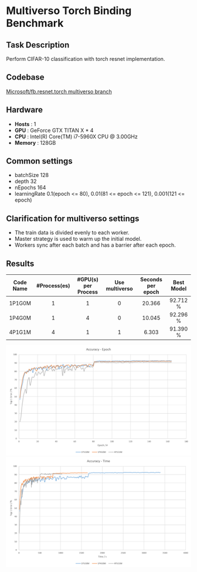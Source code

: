 # Multiverso Torch Binding Benchmark

## Task Description

Perform CIFAR-10 classification with torch resnet implementation.

## Codebase

[Microsoft/fb.resnet.torch multiverso branch](https://github.com/Microsoft/fb.resnet.torch/tree/multiverso)

## Hardware

- **Hosts** : 1
- **GPU** : GeForce GTX TITAN X * 4
- **CPU** : Intel(R) Core(TM) i7-5960X CPU @ 3.00GHz
- **Memory** : 128GB

## Common settings

- batchSize 128
- depth 32
- nEpochs 164
- learningRate 0.1(epoch <= 80), 0.01(81 <= epoch <= 121), 0.001(121 <= epoch)

## Clarification for multiverso settings

- The train data is divided evenly to each worker.
- Master strategy is used to warm up the initial model.
- Workers sync after each batch and has a barrier after each epoch.

## Results

| Code Name | #Process(es) | #GPU(s) per Process | Use multiverso | Seconds per epoch | Best Model |
| :-------: | :----------: | :-----------------: | :------------: | :---------------: | :--------: |
| 1P1G0M    | 1            | 1                   | 0              | 20.366            | 92.712 %   |
| 1P4G0M    | 1            | 4                   | 0              | 10.045            | 92.296 %   |
| 4P1G1M    | 4            | 1                   | 1              |  6.303            | 91.390 %   |

![top1error_vs_epoch](./imgs/top1error_vs_epoch.png)
![top1error_vs_runningtime](./imgs/top1error_vs_runningtime.png)
